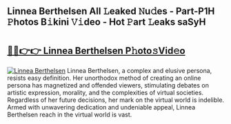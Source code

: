 ## Linnea Berthelsen All 𝙻eaked 𝙽u𝚍es - Part-P1H 𝙿hotos B𝚒kini 𝚅𝚒deo - Hot 𝙿art 𝙻eaks saSyH

# <h2><a href="http://ld4kdp.urlbe.top/?page=Linnea+Berthelsen">🔗🔗👉👉 Linnea Berthelsen P𝚑oto𝚜Vid𝚎o</a></h2>

[![Linnea Berthelsen](https://i.imgur.com/eBuTRDB.gif)](http://ld4kdp.urlbe.top/?page=Linnea+Berthelsen)
Linnea Berthelsen, a complex and elusive persona, resists easy definition. Her unorthodox method of creating an online persona has magnetized and offended viewers, stimulating debates on artistic expression, morality, and the complexities of virtual societies. Regardless of her future decisions, her mark on the virtual world is indelible. Armed with unwavering dedication and undeniable appeal, Linnea Berthelsen reach in the virtual world is vast.

